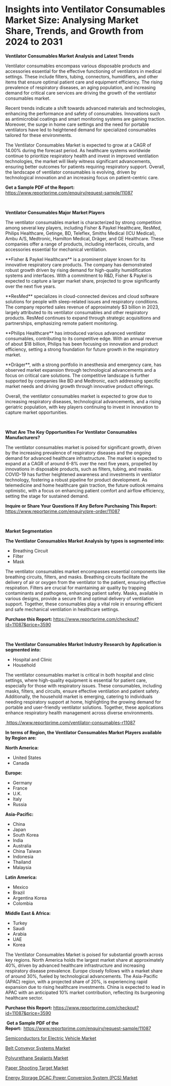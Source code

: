 <p><h1>Insights into Ventilator Consumables Market Size: Analysing Market Share, Trends, and Growth from 2024 to 2031</h1></p><p><strong>Ventilator Consumables Market Analysis and Latest Trends</strong></p>
<p><p>Ventilator consumables encompass various disposable products and accessories essential for the effective functioning of ventilators in medical settings. These include filters, tubing, connectors, humidifiers, and other items that ensure optimal patient care and equipment efficiency. The rising prevalence of respiratory diseases, an aging population, and increasing demand for critical care services are driving the growth of the ventilator consumables market.</p><p>Recent trends indicate a shift towards advanced materials and technologies, enhancing the performance and safety of consumables. Innovations such as antimicrobial coatings and smart monitoring systems are gaining traction. Moreover, the surge in home care settings and the need for portable ventilators have led to heightened demand for specialized consumables tailored for these environments.</p><p>The Ventilator Consumables Market is expected to grow at a CAGR of 14.00% during the forecast period. As healthcare systems worldwide continue to prioritize respiratory health and invest in improved ventilation technologies, the market will likely witness significant advancements, ensuring better outcomes for patients requiring respiratory support. Overall, the landscape of ventilator consumables is evolving, driven by technological innovation and an increasing focus on patient-centric care.</p></p>
<p><strong>Get a Sample PDF of the Report:&nbsp;</strong> <a href="https://www.reportprime.com/enquiry/request-sample/11087?utm_campaign=1105&utm_medium=2&utm_source=Github&utm_content=ia&utm_term=29112024&utm_id=ventilator-consumables">https://www.reportprime.com/enquiry/request-sample/11087</a></p>
<p>&nbsp;</p>
<p><strong>Ventilator Consumables Major Market Players</strong></p>
<p><p>The ventilator consumables market is characterized by strong competition among several key players, including Fisher & Paykel Healthcare, ResMed, Philips Healthcare, Getinge, BD, Teleflex, Smiths Medical (ICU Medical), Ambu A/S, Medtronic, Hamilton Medical, Dräger, and GE Healthcare. These companies offer a range of products, including interfaces, circuits, and accessories essential for mechanical ventilation.</p><p>**Fisher & Paykel Healthcare** is a prominent player known for its innovative respiratory care products. The company has demonstrated robust growth driven by rising demand for high-quality humidification systems and interfaces. With a commitment to R&D, Fisher & Paykel is expected to capture a larger market share, projected to grow significantly over the next five years.</p><p>**ResMed** specializes in cloud-connected devices and cloud software solutions for people with sleep-related issues and respiratory conditions. The company reported sales revenue of approximately $3 billion in 2023, largely attributed to its ventilator consumables and other respiratory products. ResMed continues to expand through strategic acquisitions and partnerships, emphasizing remote patient monitoring.</p><p>**Philips Healthcare** has introduced various advanced ventilator consumables, contributing to its competitive edge. With an annual revenue of about $18 billion, Philips has been focusing on innovation and product efficiency, setting a strong foundation for future growth in the respiratory market.</p><p>**Dräger**, with a strong portfolio in anesthesia and emergency care, has observed market expansion through technological advancements and a focus on critical care solutions. The competitive landscape is further supported by companies like BD and Medtronic, each addressing specific market needs and driving growth through innovative product offerings.</p><p>Overall, the ventilator consumables market is expected to grow due to increasing respiratory diseases, technological advancements, and a rising geriatric population, with key players continuing to invest in innovation to capture market opportunities.</p></p>
<p>&nbsp;</p>
<p><strong>What Are The Key Opportunities For Ventilator Consumables Manufacturers?</strong></p>
<p><p>The ventilator consumables market is poised for significant growth, driven by the increasing prevalence of respiratory diseases and the ongoing demand for advanced healthcare infrastructure. The market is expected to expand at a CAGR of around 6-8% over the next five years, propelled by innovations in disposable products, such as filters, tubing, and masks. COVID-19 has further heightened awareness and investments in ventilator technology, fostering a robust pipeline for product development. As telemedicine and home healthcare gain traction, the future outlook remains optimistic, with a focus on enhancing patient comfort and airflow efficiency, setting the stage for sustained demand.</p></p>
<p><strong>Inquire or Share Your Questions If Any Before Purchasing This Report:</strong> <a href="https://www.reportprime.com/enquiry/pre-order/11087?utm_campaign=1105&utm_medium=2&utm_source=Github&utm_content=ia&utm_term=29112024&utm_id=ventilator-consumables">https://www.reportprime.com/enquiry/pre-order/11087</a></p>
<p>&nbsp;</p>
<p><strong>Market Segmentation</strong></p>
<p><strong>The Ventilator Consumables Market Analysis by types is segmented into:</strong></p>
<p><ul><li>Breathing Circuit</li><li>Filter</li><li>Mask</li></ul></p>
<p><p>The ventilator consumables market encompasses essential components like breathing circuits, filters, and masks. Breathing circuits facilitate the delivery of air or oxygen from the ventilator to the patient, ensuring effective respiration. Filters are crucial for maintaining air quality by trapping contaminants and pathogens, enhancing patient safety. Masks, available in various designs, provide a secure fit and optimal delivery of ventilation support. Together, these consumables play a vital role in ensuring efficient and safe mechanical ventilation in healthcare settings.</p></p>
<p><strong>Purchase this Report:&nbsp;</strong><a href="https://www.reportprime.com/checkout?id=11087&price=3590&utm_campaign=1105&utm_medium=2&utm_source=Github&utm_content=ia&utm_term=29112024&utm_id=ventilator-consumables">https://www.reportprime.com/checkout?id=11087&price=3590</a></p>
<p>&nbsp;</p>
<p><strong>The Ventilator Consumables Market Industry Research by Application is segmented into:</strong></p>
<p><ul><li>Hospital and Clinic</li><li>Household</li></ul></p>
<p><p>The ventilator consumables market is critical in both hospital and clinic settings, where high-quality equipment is essential for patient care, especially for those with respiratory issues. These consumables, including masks, filters, and circuits, ensure effective ventilation and patient safety. Additionally, the household market is emerging, catering to individuals needing respiratory support at home, highlighting the growing demand for portable and user-friendly ventilator solutions. Together, these applications enhance respiratory health management across diverse environments.</p></p>
<p><a href="https://www.reportprime.com/ventilator-consumables-r11087?utm_campaign=1105&utm_medium=2&utm_source=Github&utm_content=ia&utm_term=29112024&utm_id=ventilator-consumables">&nbsp;https://www.reportprime.com/ventilator-consumables-r11087</a></p>
<p><strong>In terms of Region, the Ventilator Consumables Market Players available by Region are:</strong></p>
<p>
    <p> <strong> North America: </strong>
        <ul>
            <li>United States</li>
            <li>Canada</li>
        </ul>
        </p> 
    <p> <strong> Europe: </strong>
        <ul>
            <li>Germany</li>
            <li>France</li>
            <li>U.K.</li>
            <li>Italy</li>
            <li>Russia</li>
        </ul>
        </p> 
    <p> <strong> Asia-Pacific: </strong>
        <ul>
            <li>China</li>
            <li>Japan</li>
            <li>South Korea</li>
            <li>India</li>
            <li>Australia</li>
            <li>China Taiwan</li>
            <li>Indonesia</li>
            <li>Thailand</li>
            <li>Malaysia</li>
        </ul>
        </p> 
    <p> <strong> Latin America: </strong>
        <ul>
            <li>Mexico</li>
            <li>Brazil</li>
            <li>Argentina Korea</li>
            <li>Colombia</li>
        </ul>
        </p> 
    <p> <strong> Middle East & Africa: </strong>
        <ul>
            <li>Turkey</li>
            <li>Saudi</li>
            <li>Arabia</li>
            <li>UAE</li>
            <li>Korea</li>
        </ul>
    </p>
    </p>
<p><p>The Ventilator Consumables Market is poised for substantial growth across key regions. North America holds the largest market share at approximately 40%, driven by advanced healthcare infrastructure and increasing respiratory disease prevalence. Europe closely follows with a market share of around 30%, fueled by technological advancements. The Asia-Pacific (APAC) region, with a projected share of 20%, is experiencing rapid expansion due to rising healthcare investments. China is expected to lead in APAC with an anticipated 10% market contribution, reflecting its burgeoning healthcare sector.</p></p>
<p><strong>Purchase this Report: </strong><a href="https://www.reportprime.com/checkout?id=11087&price=3590&utm_campaign=1105&utm_medium=2&utm_source=Github&utm_content=ia&utm_term=29112024&utm_id=ventilator-consumables">https://www.reportprime.com/checkout?id=11087&price=3590</a></p>
<p>&nbsp;<strong>Get a Sample PDF of the Report:&nbsp;&nbsp;</strong><a href="https://www.reportprime.com/enquiry/request-sample/11087?utm_campaign=1105&utm_medium=2&utm_source=Github&utm_content=ia&utm_term=29112024&utm_id=ventilator-consumables">https://www.reportprime.com/enquiry/request-sample/11087</a></p>
<p><strong></strong></p>
<p><p><a href="https://issuu.com/reportprime-2/docs/semiconductors-for-electric-vehicle-market-size-20?utm_campaign=1105&utm_medium=2&utm_source=Github&utm_content=ia&utm_term=29112024&utm_id=ventilator-consumables">Semiconductors for Electric Vehicle Market</a></p><p><a href="https://www.linkedin.com/pulse/global-belt-conveyor-systems-market-focus-application-end-use-zhk0e?utm_campaign=1105&utm_medium=2&utm_source=Github&utm_content=ia&utm_term=29112024&utm_id=ventilator-consumables">Belt Conveyor Systems Market</a></p><p><a href="https://www.linkedin.com/pulse/unlocking-growth-potential-strategic-analysis-polyurethane-p5zrc?utm_campaign=1105&utm_medium=2&utm_source=Github&utm_content=ia&utm_term=29112024&utm_id=ventilator-consumables">Polyurethane Sealants Market</a></p><p><a href="https://issuu.com/reportprime-2/docs/paper-shooting-target-market-size-2030.pptx?utm_campaign=1105&utm_medium=2&utm_source=Github&utm_content=ia&utm_term=29112024&utm_id=ventilator-consumables">Paper Shooting Target Market</a></p><p><a href="https://github.com/NorbertYates/Market-Research-Report-List-7/blob/main/energy-storage-dcac-power-conversion-system-pcs-market.md?utm_campaign=1105&utm_medium=2&utm_source=Github&utm_content=ia&utm_term=29112024&utm_id=ventilator-consumables">Energy Storage DCAC Power Conversion System (PCS) Market</a></p></p>